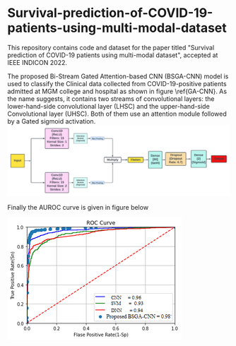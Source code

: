 # Survival-prediction-of-COVID-19-patients-using-multi-modal-dataset
This repository contains code and dataset for the paper titled "Survival prediction of COVID-19 patients using multi-modal dataset", accepted at IEEE INDICON 2022.


The proposed Bi-Stream Gated Attention-based CNN (BSGA-CNN) model is used to classify the Clinical data collected from COVID-19-positive patients admitted at MGM college and hospital as shown in figure \ref{GA-CNN}. As the name suggests, it contains two streams of convolutional layers: the lower-hand-side convolutional layer (LHSC) and the upper-hand-side Convolutional layer (UHSC). Both of them use an attention module followed by a Gated sigmoid activation.
![Figure 1](https://github.com/sagardeepdeb/Survival-prediction-of-COVID-19-patients-using-multi-modal-dataset/blob/main/model_diagram.png)


Finally the AUROC curve is given in figure below

![Figure 2](https://github.com/sagardeepdeb/Survival-prediction-of-COVID-19-patients-using-multi-modal-dataset/blob/main/AUC%20Curve.png)
